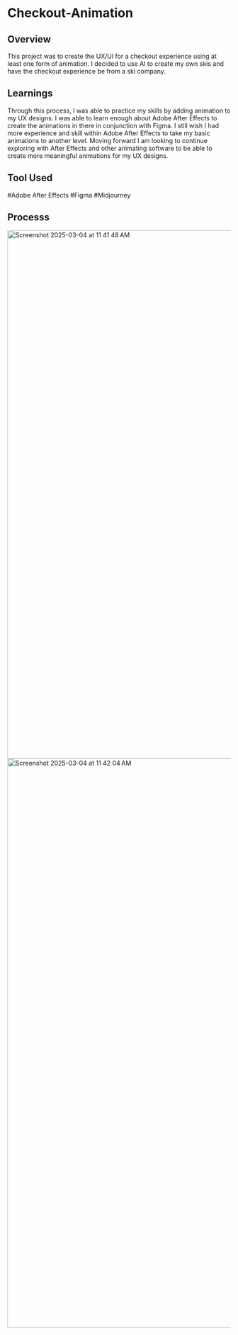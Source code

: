 # Checkout-Animation

## Overview
This project was to create the UX/UI for a checkout experience using at least one form of animation. I decided to use AI to create my own skis and have the checkout experience be from a ski company.

## Learnings
Through this process, I was able to practice my skills by adding animation to my UX designs. I was able to learn enough about Adobe After Effects to create the animations in there in conjunction with Figma. I still wish I had more experience and skill within Adobe After Effects to take my basic animations to another level. Moving forward I am looking to continue exploring with After Effects and other animating software to be able to create more meaningful animations for my UX designs. 

## Tool Used
#Adobe After Effects
#Figma
#Midjourney

## Processs
<img width="1193" alt="Screenshot 2025-03-04 at 11 41 48 AM" src="https://github.com/user-attachments/assets/58bd0421-c439-4dff-b99f-dfc6fbe9d280" />
<img width="1286" alt="Screenshot 2025-03-04 at 11 42 04 AM" src="https://github.com/user-attachments/assets/8e8247b5-32c9-42a7-a36c-e2b47af5bf26" />
